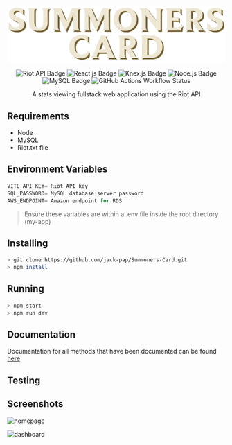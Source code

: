 
<p align="center">
   <img alt="logo" src="./my-app/docs/logo.png">
</p>
 
<p align="center">
  
  <img src="https://img.shields.io/badge/Riot_API-%23EB0029?logo=riotgames" alt="Riot API Badge">
  <img src="https://img.shields.io/badge/React.js-gray?logo=react&logoColor=%2361DAFB" alt="React.js Badge">
  <img src="https://img.shields.io/badge/Knex.js-gray?logo=knexdotjs&logoColor=%23D26B38" alt="Knex.js Badge" style="display: inline-block;">
  <img src="https://img.shields.io/badge/Node.js-gray?logo=nodedotjs&logoColor=%235FA04E" alt="Node.js Badge" style="display: inline-block;">
  <img src="https://img.shields.io/badge/MySQL-gray?logo=mysql&logoColor=orange" alt="MySQL Badge" style="display: inline-block;">
  <img src="https://img.shields.io/github/actions/workflow/status/jack-pap/Summoners-Card/node.js.yml?branch=main&logo=githubactions&logoColor=white" alt="GitHub Actions Workflow Status" style="display: inline-block;">
  
</p>

<p align="center">
  A stats viewing fullstack web application using the Riot API
</p>

## Requirements 

- Node 
- MySQL
- Riot.txt file

## Environment Variables
```js
VITE_API_KEY= Riot API key
SQL_PASSWORD= MySQL database server password
AWS_ENDPOINT= Amazon endpoint for RDS 
```
>Ensure these variables are within a .env file inside the root directory (my-app)
## Installing

```bash
> git clone https://github.com/jack-pap/Summoners-Card.git
> npm install 
```

## Running

```bash
> npm start 
> npm run dev 
```
## Documentation

Documentation for all methods that have been documented can be found [here](https://jack-pap.github.io/Summoners-Card/index.html)

## Testing

## Screenshots
![homepage](https://github.com/user-attachments/assets/6191574a-2d2e-4fbe-955f-8b30944513d3)

![dashboard](https://github.com/user-attachments/assets/678e1470-fa80-4f3c-a10f-d2829f8761ec)


